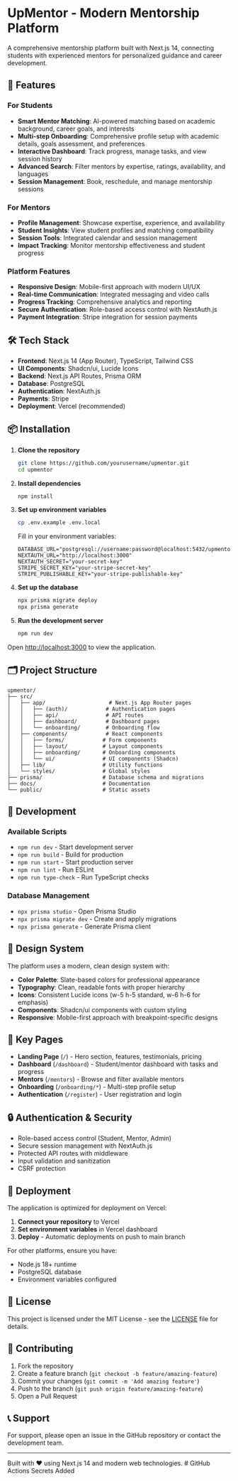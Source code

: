 # UpMentor - Modern Mentorship Platform

A comprehensive mentorship platform built with Next.js 14, connecting students with experienced mentors for personalized guidance and career development.

## 🚀 Features

### For Students

- **Smart Mentor Matching**: AI-powered matching based on academic background, career goals, and interests
- **Multi-step Onboarding**: Comprehensive profile setup with academic details, goals assessment, and preferences
- **Interactive Dashboard**: Track progress, manage tasks, and view session history
- **Advanced Search**: Filter mentors by expertise, ratings, availability, and languages
- **Session Management**: Book, reschedule, and manage mentorship sessions

### For Mentors

- **Profile Management**: Showcase expertise, experience, and availability
- **Student Insights**: View student profiles and matching compatibility
- **Session Tools**: Integrated calendar and session management
- **Impact Tracking**: Monitor mentorship effectiveness and student progress

### Platform Features

- **Responsive Design**: Mobile-first approach with modern UI/UX
- **Real-time Communication**: Integrated messaging and video calls
- **Progress Tracking**: Comprehensive analytics and reporting
- **Secure Authentication**: Role-based access control with NextAuth.js
- **Payment Integration**: Stripe integration for session payments

## 🛠 Tech Stack

- **Frontend**: Next.js 14 (App Router), TypeScript, Tailwind CSS
- **UI Components**: Shadcn/ui, Lucide Icons
- **Backend**: Next.js API Routes, Prisma ORM
- **Database**: PostgreSQL
- **Authentication**: NextAuth.js
- **Payments**: Stripe
- **Deployment**: Vercel (recommended)

## 📦 Installation

1. **Clone the repository**

   ```bash
   git clone https://github.com/yourusername/upmentor.git
   cd upmentor
   ```

2. **Install dependencies**

   ```bash
   npm install
   ```

3. **Set up environment variables**

   ```bash
   cp .env.example .env.local
   ```

   Fill in your environment variables:

   ```env
   DATABASE_URL="postgresql://username:password@localhost:5432/upmentor"
   NEXTAUTH_URL="http://localhost:3000"
   NEXTAUTH_SECRET="your-secret-key"
   STRIPE_SECRET_KEY="your-stripe-secret-key"
   STRIPE_PUBLISHABLE_KEY="your-stripe-publishable-key"
   ```

4. **Set up the database**

   ```bash
   npx prisma migrate deploy
   npx prisma generate
   ```

5. **Run the development server**
   ```bash
   npm run dev
   ```

Open [http://localhost:3000](http://localhost:3000) to view the application.

## 🗂 Project Structure

```
upmentor/
├── src/
│   ├── app/                    # Next.js App Router pages
│   │   ├── (auth)/            # Authentication pages
│   │   ├── api/               # API routes
│   │   ├── dashboard/         # Dashboard pages
│   │   └── onboarding/        # Onboarding flow
│   ├── components/            # React components
│   │   ├── forms/            # Form components
│   │   ├── layout/           # Layout components
│   │   ├── onboarding/       # Onboarding components
│   │   └── ui/               # UI components (Shadcn)
│   ├── lib/                  # Utility functions
│   └── styles/               # Global styles
├── prisma/                   # Database schema and migrations
├── docs/                     # Documentation
└── public/                   # Static assets
```

## 🔧 Development

### Available Scripts

- `npm run dev` - Start development server
- `npm run build` - Build for production
- `npm run start` - Start production server
- `npm run lint` - Run ESLint
- `npm run type-check` - Run TypeScript checks

### Database Management

- `npx prisma studio` - Open Prisma Studio
- `npx prisma migrate dev` - Create and apply migrations
- `npx prisma generate` - Generate Prisma client

## 🎨 Design System

The platform uses a modern, clean design system with:

- **Color Palette**: Slate-based colors for professional appearance
- **Typography**: Clean, readable fonts with proper hierarchy
- **Icons**: Consistent Lucide icons (w-5 h-5 standard, w-6 h-6 for emphasis)
- **Components**: Shadcn/ui components with custom styling
- **Responsive**: Mobile-first approach with breakpoint-specific designs

## 📱 Key Pages

- **Landing Page** (`/`) - Hero section, features, testimonials, pricing
- **Dashboard** (`/dashboard`) - Student/mentor dashboard with tasks and progress
- **Mentors** (`/mentors`) - Browse and filter available mentors
- **Onboarding** (`/onboarding/*`) - Multi-step profile setup
- **Authentication** (`/register`) - User registration and login

## 🔒 Authentication & Security

- Role-based access control (Student, Mentor, Admin)
- Secure session management with NextAuth.js
- Protected API routes with middleware
- Input validation and sanitization
- CSRF protection

## 🚀 Deployment

The application is optimized for deployment on Vercel:

1. **Connect your repository** to Vercel
2. **Set environment variables** in Vercel dashboard
3. **Deploy** - Automatic deployments on push to main branch

For other platforms, ensure you have:

- Node.js 18+ runtime
- PostgreSQL database
- Environment variables configured

## 📄 License

This project is licensed under the MIT License - see the [LICENSE](LICENSE) file for details.

## 🤝 Contributing

1. Fork the repository
2. Create a feature branch (`git checkout -b feature/amazing-feature`)
3. Commit your changes (`git commit -m 'Add amazing feature'`)
4. Push to the branch (`git push origin feature/amazing-feature`)
5. Open a Pull Request

## 📞 Support

For support, please open an issue in the GitHub repository or contact the development team.

---

Built with ❤️ using Next.js 14 and modern web technologies. # GitHub Actions Secrets Added
